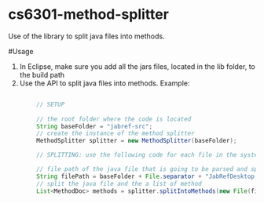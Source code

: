 # cs6301-method-splitter
Use of the library to split java files into methods.

#Usage

1. In Eclipse, make sure you add all the jars files, located in the lib folder, to the build path
2. Use the API to split java files into methods. Example:

```java

        // SETUP
		
		// the root folder where the code is located
		String baseFolder = "jabref-src";
		// create the instance of the method splitter
		MethodSplitter splitter = new MethodSplitter(baseFolder);

		// SPLITTING: use the following code for each file in the system

		// file path of the java file that is going to be parsed and split
		String filePath = baseFolder + File.separator + "JabRefDesktop.java";
		// split the java file and the a list of method
		List<MethodDoc> methods = splitter.splitIntoMethods(new File(filePath));
```